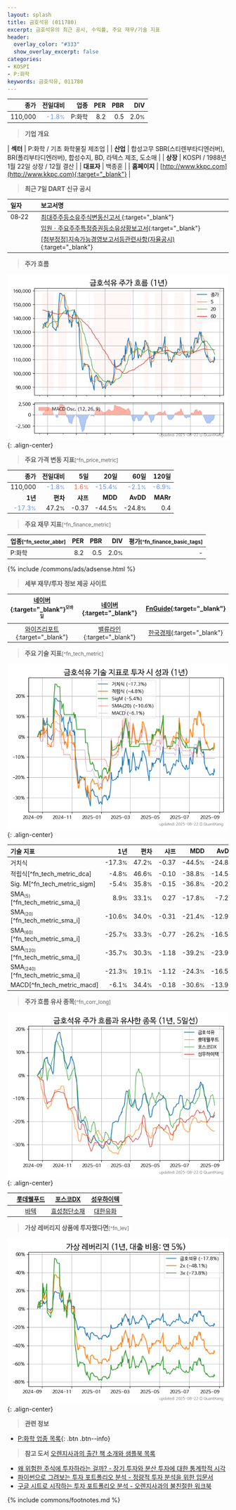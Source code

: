 ```yaml
---
layout: splash
title: 금호석유 (011780)
excerpt: 금호석유의 최근 공시, 수익률, 주요 재무/기술 지표
header:
  overlay_color: "#333"
  show_overlay_excerpt: false
categories:
- KOSPI
- P:화학
keywords: 금호석유, 011780
---
```


| **종가** | **전일대비** | **업종** | **PER** | **PBR** | **DIV** |
| -------: | -----------: | -------: | ------: | ------: | ------: |
| 110,000 | <span style="color: cornflowerblue">-1.8<small>%</small></span> | P:화학 | 8.2 | 0.5 | 2.0<small>%</small> |

<!-- more -->


> **기업 개요**<a id="company"></a>

| <span style="white-space:nowrap;">**섹터**</span> | P:화학 / 기초 화학물질 제조업 |
| <span style="white-space:nowrap;">**산업**</span> | 합성고무 SBR(스티렌부타디엔러버), BR(폴리부타디엔러버), 합성수지, BD, 라텍스 제조, 도소매 |
| <span style="white-space:nowrap;">**상장**</span> | KOSPI / 1988년 1월 22일 상장 / 12월 결산 |
| <span style="white-space:nowrap;">**대표자**</span> | 백종훈 |
| <span style="white-space:nowrap;">**홈페이지**</span> | [http://www.kkpc.com](http://www.kkpc.com){:target="_blank"} |


> **최근 7일 DART 신규 공시**<a id="dart"></a>

| **일자** |      | **보고서명** |
| :------- | :--- | :----------- |
| 08&#x2011;22 | | [최대주주등소유주식변동신고서              ](https://dart.fss.or.kr/dsaf001/main.do?rcpNo=20250822800462){:target="_blank"} |
|  | | [임원ㆍ주요주주특정증권등소유상황보고서](https://dart.fss.or.kr/dsaf001/main.do?rcpNo=20250822000357){:target="_blank"} |
|  | | [[첨부정정]지속가능경영보고서등관련사항(자율공시)              ](https://dart.fss.or.kr/dsaf001/main.do?rcpNo=20250822800440){:target="_blank"} |


> **주가 흐름**<a id="price"></a>

![011780](/stock/images/011780.png){: .align-center}


> **주요 가격 변동 지표**<small>[^fn_price_metric]</small>

| **종가** | **전일대비** | **5일** | **20일** | **60일** | **120일** |
| -------: | -----------: | ------: | -------: | -------: | --------: |
| 110,000 | <span style="color: cornflowerblue">-1.8<small>%</small></span> | <span style="color: tomato">1.6<small>%</small></span> | <span style="color: cornflowerblue">-15.4<small>%</small></span> | <span style="color: cornflowerblue">-2.1<small>%</small></span> | <span style="color: cornflowerblue">-6.9<small>%</small></span> |
| **1년** | **편차** | **샤프** | **MDD** | **AvDD** | **MARr** |
| <span style="color: cornflowerblue">-17.3<small>%</small></span> | 47.2<small>%</small> | -0.37 | -44.5<small>%</small> | -24.8<small>%</small> | 0.4 |


> **주요 재무 지표**<small>[^fn_finance_metric]</small>

| **업종**<small>[^fn_sector_abbr]</small> | **PER** | **PBR** | **DIV** | **평가**<small>[^fn_finance_basic_tags]</small> |
| :--------------------------------------- | ------: | ------: | ------: | ----------------------------------------------: |
| P:화학 | 8.2 | 0.5 | 2.0<small>%</small> | - |



{% include /commons/ads/adsense.html %}

> **세부 재무/투자 정보 제공 사이트**

| [네이버](https://m.stock.naver.com/domestic/stock/011780/finance/summary){:target="_blank"}<sup><small>모바일</small></sup> | [네이버](https://finance.naver.com/item/coinfo.naver?code=011780){:target="_blank"} | [FnGuide](https://comp.fnguide.com/SVO2/ASP/SVD_Invest.asp?gicode=A011780&MenuYn=Y){:target="_blank"} |
| :---: | :---: | :---: |
| [와이즈리포트](https://comp.wisereport.co.kr/company/c1040001.aspx?cmp_cd=011780){:target="_blank"} | [밸류라인](https://www.valueline.co.kr/finance/summary/011780){:target="_blank"} | [한국경제](https://markets.hankyung.com/stock/011780/financial-summary){:target="_blank"} |


> **주요 기술 지표**<small>[^fn_tech_metric]</small>


![011780](/stock/images/011780_tech.png){: .align-center}

| **기술 지표** | **1년** | **편차** | **샤프** | **MDD** | **AvDD** |
| :------------ | ------: | -----------: | -------: | ------: | -------: |
| 거치식 | -17.3<small>%</small> | 47.2<small>%</small> | -0.37 | -44.5<small>%</small> | -24.8<small>%</small> |
| 적립식[^fn_tech_metric_dca] | -4.8<small>%</small> | 46.6<small>%</small> | -0.10 | -38.8<small>%</small> | -14.5<small>%</small> |
| Sig. M[^fn_tech_metric_sigm] | -5.4<small>%</small> | 35.8<small>%</small> | -0.15 | -36.8<small>%</small> | -20.2<small>%</small> |
| SMA<small><sub>(5)</sub></small>[^fn_tech_metric_sma_i] | 8.9<small>%</small> | 33.1<small>%</small> | 0.27 | -17.8<small>%</small> | -7.2<small>%</small> |
| SMA<small><sub>(20)</sub></small>[^fn_tech_metric_sma_i] | -10.6<small>%</small> | 34.0<small>%</small> | -0.31 | -21.4<small>%</small> | -12.9<small>%</small> |
| SMA<small><sub>(60)</sub></small>[^fn_tech_metric_sma_i] | -25.7<small>%</small> | 33.3<small>%</small> | -0.77 | -26.2<small>%</small> | -16.5<small>%</small> |
| SMA<small><sub>(120)</sub></small>[^fn_tech_metric_sma_i] | -35.7<small>%</small> | 30.3<small>%</small> | -1.18 | -39.2<small>%</small> | -23.9<small>%</small> |
| SMA<small><sub>(240)</sub></small>[^fn_tech_metric_sma_i] | -21.3<small>%</small> | 19.1<small>%</small> | -1.12 | -24.3<small>%</small> | -16.5<small>%</small> |
| MACD[^fn_tech_metric_macd] | -6.1<small>%</small> | 34.4<small>%</small> | -0.18 | -30.6<small>%</small> | -13.9<small>%</small> |


> **주가 흐름 유사 종목**<a id="corr"></a><small>[^fn_corr_long]</small>

![011780](/stock/images/011780_corr.png){: .align-center}

|       | [롯데웰푸드](/280360/) | [포스코DX](/022100/) | [성우하이텍](/015750/) |
| :---: | :------------------------------------: | :------------------------------------: | :------------------------------------: |
|       | [바텍](/043150/) | [효성첨단소재](/298050/) | [대한유화](/006650/) |


> **가상 레버리지 상품에 투자했다면**<a id="2x"></a><small>[^fn_lev]</small>

![011780](/stock/images/011780_2x.png){: .align-center}


> **관련 정보**

- [P:화학 업종 목록](/stats/sector/kospi_업종_화학_종목/){: .btn .btn--info}

> **참고 도서** [오렌지사과의 출간 책 소개와 샘플북 목록](https://kongdori.tistory.com/691)

- [왜 위험한 주식에 투자하라는 걸까? - 장기 투자와 분산 투자에 대한 통계학적 시각](https://kongdori.tistory.com/421)
- [파이썬으로 그려보는 투자 포트폴리오 분석  - 정량적 투자 분석을 위한 입문서](https://kongdori.tistory.com/643)
- [구글 시트로 시작하는 투자 포트폴리오 분석 - 오렌지사과의 불친절한 워크북](https://kongdori.tistory.com/449)


{% include commons/footnotes.md %}